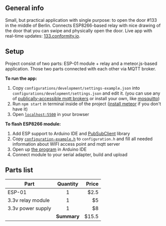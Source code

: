 ## General info

Small, but practical application with single purpose: to open the door #133 in the middle of Berlin. Connects ESP8266-based relay with nice drawing of the door that you can swipe and physically open the door. Live app with real-time updates: [133.conformity.io](http://133.conformity.io).


## Setup

Project consist of two parts: ESP-01 module + relay and a meteor.js-based application. Those two parts connected with each other via MQTT broker.

__To run the app:__

1. Copy `configurations/development/settings-example.json` into `configurations/development/settings.json` and edit it. (you can use any of [publically-accessible mqtt brokers](https://github.com/mqtt/mqtt.github.io/wiki/public_brokers) or install your own, like [mosquitto](https://mosquitto.org/download/))
2. Run `npm start` in terminal inside of the project ([install meteor](https://www.meteor.com/install) if you don't have it)
3. Open [`localhost:5500`](http://localhost:5500) in your browser

__To flash ESP8266 module:__

1. Add ESP support to Arduino IDE and [PubSubClient](https://github.com/knolleary/pubsubclient) library
2. Copy [`configuration-example.h`](ESP8266-code/configuration-example.h) to `configuration.h` and fill all needed information about WIFI access point and mqtt server
3. Open up [the program](ESP8266-code/ESP8266-code.ino) in Arduino IDE
4. Connect module to your serial adapter, build and upload


## Parts list

| Part               | Quantity    | Price       |
|--------------------|:-----------:|------------:|
| ESP-01             | 1           |        $2.5 |
| 3.3v relay module  | 1           |          $5 |
| 3.3v power supply  | 1           |          $8 |
|                    | __Summary__ |       $15.5 |
